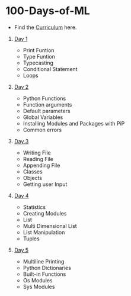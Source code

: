 # 100-Days-of-ML
 - Find the [Curriculum](https://github.com/ShankarDhandapani/100-Days-of-ML/blob/master/Curriculum.md) here.

 1. [Day 1](Day001.ipynb)
    * Print Funtion
    * Type Funtion 
    * Typecasting
    * Conditional Statement
    * Loops

 2. [Day 2](Day002.ipynb)
    * Python Functions
    * Function arguments
    * Default parameters
    * Global Variables
    * Installing Modules and Packages with PiP
    * Common errors

 3. [Day 3](Day003.ipynb)
    * Writing File
    * Reading File
    * Appending File
    * Classes
    * Objects
    * Getting user Input
 4. [Day 4](Day004.ipynb)
    * Statistics
    * Creating Modules
    * List
    * Multi Dimensional List
    * List Manipulation
    * Tuples
5. [Day 5](Day005.ipynb)
    * Multiline Printing
    * Python Dictionaries
    * Built-in Functions
    * Os Modules
    * Sys Modules